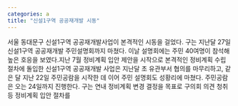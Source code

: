 ```yaml
---
categories: a
title: "신설1구역 공공재개발 시동"
---
```

서울 동대문구 신설1구역 공공재개발사업이 본격적인 시동을 걸었다. 구는 지난달 27일 신설1구역 공공재개발 주민설명회까지 마쳤다. 이날 설명회에는 주민 40여명이 참석해 높은 호응을 보였다.지난 7월 정비계획 입안 제안을 시작으로 본격적인 정비계획 수립 절차에 돌입한 신설1구역 공공재개발 사업은 지난달 초 유관부서 협의를 마무리하고, 같은 달 지난 22일 주민공람을 시작한 데 이어 주민 설명회도 성황리에 마쳤다. 주민공람은 오는 24일까지 진행한다. 구는 연내 정비계획 변경 결정을 목표로 구의회 의견 청취 등 정비계획 입안 절차를